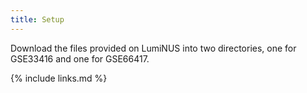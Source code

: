 ```yaml
---
title: Setup
---
```


Download the files provided on LumiNUS into two directories, one for GSE33416 and one for GSE66417.

{% include links.md %}
